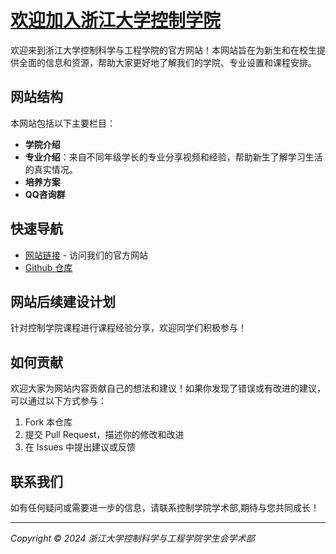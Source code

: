# [欢迎加入浙江大学控制学院](https://zju-cse-academic.github.io/welcome-to-cse/) 

欢迎来到浙江大学控制科学与工程学院的官方网站！本网站旨在为新生和在校生提供全面的信息和资源，帮助大家更好地了解我们的学院、专业设置和课程安排。

## 网站结构

本网站包括以下主要栏目：

- **学院介绍**
- **专业介绍**：来自不同年级学长的专业分享视频和经验，帮助新生了解学习生活的真实情况。
- **培养方案**
- **QQ咨询群**

## 快速导航

- [网站链接](https://zju-cse-academic.github.io/welcome-to-cse/) - 访问我们的官方网站
- [Github 仓库](https://github.com/ZJU-CSE-ACADEMIC/welcome-to-cse/tree/master) 

## 网站后续建设计划

针对控制学院课程进行课程经验分享，欢迎同学们积极参与！

## 如何贡献

欢迎大家为网站内容贡献自己的想法和建议！如果你发现了错误或有改进的建议，可以通过以下方式参与：

1. Fork 本仓库
2. 提交 Pull Request，描述你的修改和改进
3. 在 Issues 中提出建议或反馈

## 联系我们

如有任何疑问或需要进一步的信息，请联系控制学院学术部,期待与您共同成长！

---

*Copyright © 2024 浙江大学控制科学与工程学院学生会学术部*
